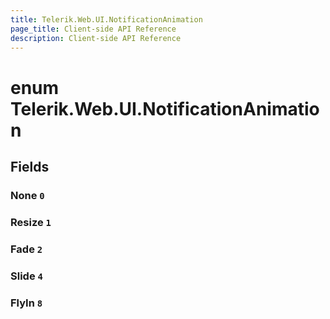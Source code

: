 ```yaml
---
title: Telerik.Web.UI.NotificationAnimation
page_title: Client-side API Reference
description: Client-side API Reference
---
```


# enum Telerik.Web.UI.NotificationAnimation

## Fields

### None `0`

### Resize `1`

### Fade `2`

### Slide `4`

### FlyIn `8`


